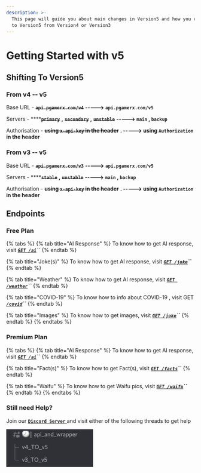 ```yaml
---
description: >-
  This page will guide you about main changes in Version5 and how you can shift
  to Version5 from Version4 or Version3
---
```


# Getting Started with v5

## Shifting To Version5 

### From v4 -- v5

Base URL - ~~**`api.pgamerx.com/v4`**~~  **-----&gt; `api.pgamerx.com/v5`**

Servers - ****~~**`primary`**~~ **,** ~~**`secondary`**~~ **,** ~~**`unstable`**~~  **-----&gt;  `main` , `backup`**

Authorisation - ~~**using `x-api-key` in the header**~~ **. -----&gt; using `Authorization` in the header**

### From **v3 -- v5**

Base URL - ~~**`api.pgamerx.com/v3`**~~  **-----&gt; `api.pgamerx.com/v5`**

Servers - ****~~**`stable`**~~ **,** ~~**`unstable`**~~  **-----&gt;  `main` , `backup`**

Authorisation - ~~**using `x-api-key` in the header**~~ **. -----&gt; using `Authorization` in the header**

## **Endpoints**

### Free Plan

{% tabs %}
{% tab title="AI Response" %}
To know how to get AI response, visit [_**`GET /ai`**_](endpoints/ai.md)_**\`\`**_
{% endtab %}

{% tab title="Joke\(s\)" %}
To know how to get AI response, visit [_**`GET /joke`**_](endpoints/joke.md)_**\`\`**_
{% endtab %}

{% tab title="Weather" %}
To know how to get AI response, visit [_**`GET /weather`**_](endpoints/weather.md)_**\`\`**_
{% endtab %}

{% tab title="COVID-19" %}
To know how to info about COVID-19 , visit GET [_**`/covid`**_](endpoints/get-image.md)_**\`\`**_
{% endtab %}

{% tab title="Images" %}
To know how to get images, visit [_**`GET /joke`**_](endpoints/get-image-1.md)_**\`\`**_
{% endtab %}
{% endtabs %}

### Premium Plan

{% tabs %}
{% tab title="AI Response" %}
To know how to get AI response, visit [_**`GET /ai`**_](premium/ai.md)_**\`\`**_
{% endtab %}

{% tab title="Fact\(s\)" %}
To know how to get Fact\(s\), visit [_**`GET /facts`**_](premium/facts.md)_**\`\`**_
{% endtab %}

{% tab title="Waifu" %}
To know how to get Waifu pics, visit [_**`GET /waifu`**_](premium/waifu.md)_**\`\`**_
{% endtab %}
{% endtabs %}

### Still need Help?

Join our [**`Discord Server`** ](https://u.pgamerx.com/discord)and visit either of the following threads to get help

![First thread is for help in shifting to v5 from v4, while the second one is for help in shifting to v5 from v3](.gitbook/assets/screenshot-2021-08-18-at-10.21.39-am.png)





